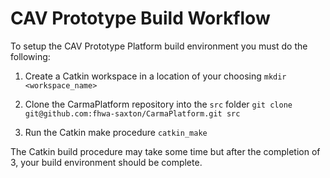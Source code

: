 # CAV Prototype Build Workflow
To setup the CAV Prototype Platform build environment you must do the following:

1. Create a Catkin workspace in a location of your choosing
`mkdir <workspace_name>`

2. Clone the CarmaPlatform repository into the `src` folder
`git clone git@github.com:fhwa-saxton/CarmaPlatform.git src`

3. Run the Catkin make procedure
`catkin_make`

The Catkin build procedure may take some time but after the completion of 3, 
your build environment should be complete.
